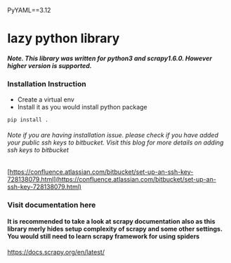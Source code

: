 PyYAML==3.12
# lazy python library 

##### Note. This library was written for python3 and scrapy1.6.0. However higher version is supported.

### Installation Instruction
* Create a virtual env
* Install it as you would install python package
```
pip install . 
```


###### Note if you are having installation issue. please check if you have added your public ssh keys to bitbucket. Visit this blog for more details on adding ssh keys to bitbucket
[https://confluence.atlassian.com/bitbucket/set-up-an-ssh-key-728138079.html](https://confluence.atlassian.com/bitbucket/set-up-an-ssh-key-728138079.html)

### Visit documentation here



#### It is recommended to take a look at scrapy documentation also as this library merly hides setup complexity of scrapy and some other settings. You would still need to learn scrapy framework for using spiders

https://docs.scrapy.org/en/latest/

